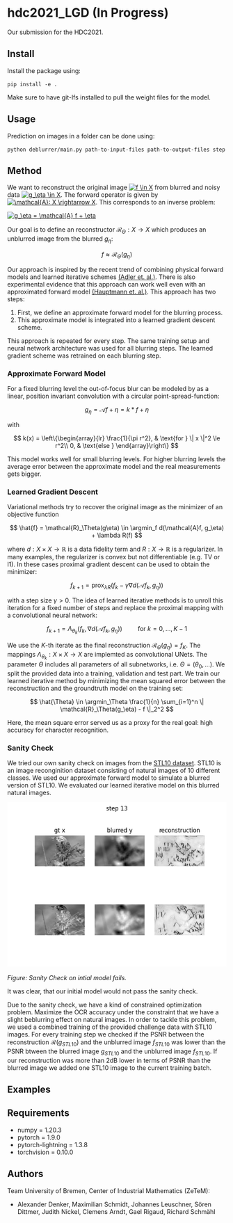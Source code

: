 # hdc2021_LGD (In Progress)
Our submission for the HDC2021. 

## Install 

Install the package using:

```
pip install -e .
```
Make sure to have git-lfs installed to pull the weight files for the model.

## Usage 

Prediction on images in a folder can be done using:

```
python deblurrer/main.py path-to-input-files path-to-output-files step
```

## Method

We want to reconstruct the original image <a href="https://www.codecogs.com/eqnedit.php?latex=f&space;\in&space;X" target="_blank"><img src="https://latex.codecogs.com/gif.latex?f&space;\in&space;X" title="f \in X" /></a> from blurred and noisy data <a href="https://www.codecogs.com/eqnedit.php?latex=g_\eta&space;\in&space;X" target="_blank"><img src="https://latex.codecogs.com/gif.latex?g_\eta&space;\in&space;X" title="g_\eta \in X" /></a>. The forward operator is given by <a href="https://www.codecogs.com/eqnedit.php?latex=\mathcal{A}:&space;X&space;\rightarrow&space;X" target="_blank"><img src="https://latex.codecogs.com/gif.latex?\mathcal{A}:&space;X&space;\rightarrow&space;X" title="\mathcal{A}: X \rightarrow X" /></a>. This corresponds to an inverse problem: 

<a href="https://www.codecogs.com/eqnedit.php?latex=g_\eta&space;=&space;\mathcal{A}&space;f&space;&plus;&space;\eta" target="_blank"><img src="https://latex.codecogs.com/gif.latex?g_\eta&space;=&space;\mathcal{A}&space;f&space;&plus;&space;\eta" title="g_\eta = \mathcal{A} f + \eta" /></a>

Our goal is to define an reconstructor $\mathcal{R}_\Theta : X \rightarrow X$ which produces an unblurred image from the blurred $g_\eta$:

$$ f \approx \mathcal{R}_\Theta (g_\eta)$$


Our approach is inspired by the recent trend of combining physical forward models  and learned iterative schemes [(Adler et. al.)](https://arxiv.org/abs/1704.04058). There is also experimental evidence that this approach can work well even with an approximated forward model [(Hauptmann et. al.)](https://arxiv.org/abs/1807.03191).
This approach has two steps:
1. First, we define an approximate forward model for the blurring process.
2. This approximate model is integrated into a learned gradient descent scheme.  

This approach is repeated for every step. The same training setup and neural network architecture was used for all blurring steps. The learned gradient scheme was retrained on each blurring step. 

### Approximate Forward Model 

For a fixed blurring level the out-of-focus blur can be modeled by as a linear, position invariant convolution with a circular point-spread-function: 

$$ g_\eta = \mathcal{A} f + \eta = k * f + \eta $$

with 

$$ k(x) =  \left\{\begin{array}{lr}
        \frac{1}{\pi r^2}, & \text{for } \| x \|^2 \le r^2\\
        0, & \text{else }
        \end{array}\right\} $$

This model works well for small blurring levels. For higher blurring levels the average error between the approximate model and the real measurements gets bigger. 

### Learned Gradient Descent

Variational methods try to recover the original image as the minimizer of an objective function 

$$ \hat{f} = \mathcal{R}_\Theta(g\eta) \in \argmin_f d(\mathcal{A}f, g_\eta) + \lambda R(f) $$

where $d:X\times X \rightarrow \mathbb{R}$ is a data fidelity term and $R:X \rightarrow \mathbb{R}$ is a regularizer. In many examples, the regularizer is convex but not differentiable (e.g. TV or l1). In these cases proximal gradient descent can be used to obtain the minimizer: 

$$ f_{k+1} = \text{prox}_{\lambda R}(f_k - \gamma \nabla d(\mathcal{A}f_k, g_\eta)) $$

with a step size $\gamma > 0$. The idea of learned iterative methods is to unroll this iteration for a fixed number of steps and replace the proximal mapping with a convolutional neural network: 

$$ f_{k+1} = \Lambda_{\theta_k}(f_k, \nabla d(\mathcal{A}f_k, g_\eta)) \qquad \text{ for } k=0,\dots, K-1 $$

We use the $K$-th iterate as the final reconstruction $\mathcal{R}_\Theta(g_\eta) = f_K$. The mappings $\Lambda_{\theta_k}: X \times X \rightarrow X$ are implemted as convolutional UNets. The parameter $\Theta$ includes all parameters of all subnetworks, i.e. $\Theta = (\theta_0, \dots)$. We split the provided data into a training, validation and test part. We train our learned iterative method by minimizing the mean squared error between the reconstruction and the groundtruth model on the training set:

$$ \hat{\Theta} \in \argmin_\Theta \frac{1}{n} \sum_{i=1}^n \| \mathcal{R}_\Theta(g_\eta) - f \|_2^2  $$

Here, the mean square error served us as a proxy for the real goal: high accuracy for character recognition.

### Sanity Check

We tried our own sanity check on images from the [STL10 dataset](https://cs.stanford.edu/~acoates/stl10/). STL10 is an image reconginition dataset consisting of natural images of 10 different classes. We used our approximate forward model to simulate a blurred version of STL10. We evaluated our learned iterative model on this blurred natural images. 

![Sanity Check on initial model](images_readme/sanity_check_blur_stl10_13.png "Sanity Check")

*Figure: Sanity Check on intial model fails.*

It was clear, that our initial model would not pass the sanity check.

Due to the sanity check, we have a kind of constrained optimization problem. Maximize the OCR accuracy under the constraint that we have a slight beblurring effect on natural images. In order to tackle this problem, we used a combined training of the provided challenge data with STL10 images. For every training step we checked if the PSNR between the reconstruction $\mathcal{R}(g_{STL10})$ and the unblurred image $f_{STL10}$ was lower than the PSNR btween the blurred image $g_{STL10}$ and the unblurred image $f_{STL10}$. If our reconstruction was more than $2$dB lower in terms of PSNR than the blurred image we added one STL10 image to the current training batch. 


## Examples

## Requirements 

* numpy = 1.20.3
* pytorch = 1.9.0 
* pytorch-lightning = 1.3.8
* torchvision = 0.10.0

## Authors

Team University of Bremen, Center of Industrial Mathematics (ZeTeM): 
- Alexander Denker, Maximilian Schmidt, Johannes Leuschner, Sören Dittmer, Judith Nickel, Clemens Arndt, Gael Rigaud, Richard Schmähl
